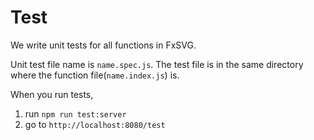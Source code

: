 # Test

We write unit tests for all functions in FxSVG.

Unit test file name is `name.spec.js`.
The test file is in the same directory where the function file(`name.index.js`) is.

When you run tests,

1. run `npm run test:server`
2. go to `http://localhost:8080/test`
